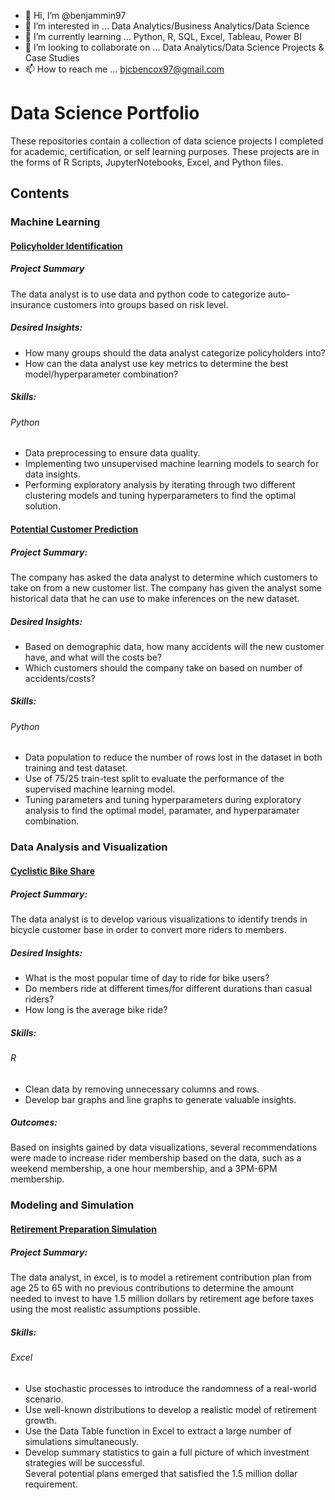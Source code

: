 - 👋 Hi, I’m @benjammin97
- 👀 I’m interested in ... Data Analytics/Business Analytics/Data Science
- 🌱 I’m currently learning ... Python, R, SQL, Excel, Tableau, Power BI
- 💞️ I’m looking to collaborate on ... Data Analytics/Data Science Projects & Case Studies
- 📫 How to reach me ... bjcbencox97@gmail.com

# Data Science Portfolio
These repositories contain a collection of data science projects I completed for academic, certification, or self learning purposes. These projects are in the forms of R Scripts, JupyterNotebooks, Excel, and Python files. 

## Contents
### Machine Learning
#### [Policyholder Identification](https://github.com/benjammin97/PolicyholderIdentification#readme)
##### Project Summary
The data analyst is to use data and python code to categorize auto-insurance customers into groups based on risk level.
##### Desired Insights:
* How many groups should the data analyst categorize policyholders into?
* How can the data analyst use key metrics to determine the best model/hyperparameter combination?
##### Skills:
###### Python
* Data preprocessing to ensure data quality.
* Implementing two unsupervised machine learning models to search for data insights. 
* Performing exploratory analysis by iterating through two different clustering models and tuning hyperparameters to find the optimal solution. 


#### [Potential Customer Prediction](https://github.com/benjammin97/PotentialCustomerPrediction#readme)
##### Project Summary:
The company has asked the data analyst to determine which customers to take on from a new customer list. The company has given the analyst some historical data that he can use to make inferences on the new dataset. 
##### Desired Insights:
* Based on demographic data, how many accidents will the new customer have, and what will the costs be?
* Which customers should the company take on based on number of accidents/costs?
##### Skills:
###### Python
* Data population to reduce the number of rows lost in the dataset in both training and test dataset.
* Use of 75/25 train-test split to evaluate the performance of the supervised machine learning model.
* Tuning parameters and tuning hyperparameters during exploratory analysis to find the optimal model, paramater, and hyperparamater combination.

### Data Analysis and Visualization
#### [Cyclistic Bike Share](https://github.com/benjammin97/CyclisticBikeShare)
##### Project Summary:
The data analyst is to develop various visualizations to identify trends in bicycle customer base in order to convert more riders to members.
##### Desired Insights:
* What is the most popular time of day to ride for bike users?
* Do members ride at different times/for different durations than casual riders?
* How long is the average bike ride?
##### Skills:
###### R
* Clean data by removing unnecessary columns and rows.
* Develop bar graphs and line graphs to generate valuable insights.
##### Outcomes:
Based on insights gained by data visualizations, several recommendations were made to increase rider membership based on the data, such as a weekend membership, a one hour membership, and a 3PM-6PM membership.

### Modeling and Simulation
#### [Retirement Preparation Simulation](https://github.com/benjammin97/RetirementSimulation/blob/main/README.md)
##### Project Summary: 
The data analyst, in excel, is to model a retirement contribution plan from age 25 to 65 with no previous contributions to determine the amount needed to invest to have 1.5 million dollars by retirement age before taxes using the most realistic assumptions possible. 
##### Skills:
###### Excel
* Use stochastic processes to introduce the randomness of a real-world scenario.
* Use well-known distributions to develop a realistic model of retirement growth.
* Use the Data Table function in Excel to extract a large number of simulations simultaneously.
* Develop summary statistics to gain a full picture of which investment strategies will be successful.  
Several potential plans emerged that satisfied the 1.5 million dollar requirement.
